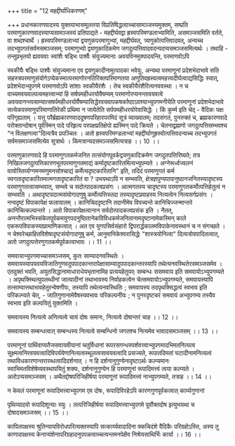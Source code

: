 +++
title = "12 महद्दीर्घाधिकरणम्"

+++
प्रधानकारणवादस्य युक्तयाभासमूलतया विप्रतिषिद्धत्वाच्चासामञ्जस्यमुक्तम्, सम्प्रति परमाणुकारणवादस्याप्यसामञ्जस्यं प्रतिपाद्यते - महद्दीर्घवद्वा ह्रस्वपरिमण्डलाभ्यामिति, असमञ्जसमिति वर्तते, वा शब्दश्चार्थे । ह्रस्वपरिमण्डलाभ्यां द्वयणुकपरमाणुभ्यां, महद्दीर्घवत्, त्र्यणुकोत्पत्तिवादवत्, अन्यच्च तदभ्युपगतंसर्वमसमञ्जसम्; परमाणुभ्यो द्वयणुकादिकमेण जगदुत्पत्तिवादवदन्यदप्यसमञ्जसमित्यर्थः । तथाहि - तन्तुप्रभृतयो ह्यवयवाः स्वांशैः षड्भिः पार्श्वैः संयुज्यमानाः अवयविनमुक्पादयन्ति, परमाणवोऽपि

स्वकीयैः षड्भिः पाश्वैः संयुज्यमाना एव द्वयणुकादीनामुत्पादका भवेयुः, अन्यथा परमाणूनां प्रदेशभेदाभावे सति सहस्त्रपरमाणुसंयोगेऽप्येकस्मात्परमाणोरनतिरिक्तपरिमाणतया अणुतिवह्रस्वत्वमहत्त्वदीर्घत्वाद्यसिद्धिः स्यात्, प्रदेशभेदाभ्युपगमे परमाणवोऽपि सांशाः स्वकीयैरंशैः । तेच स्वकीयैरंशैरित्यनववस्था । न च वाच्यमवयवाल्पत्वमहत्त्वाभ्यां हि सर्षपमहीधरयोवैषम्यम् परमाणोरप्यनन्तावयवत्वे अवयवानन्त्यसाम्यात्सषर्पमहीधरयोर्वैषम्यासिद्धेरवयवापकषर्काष्ठाऽवश्याभ्युपगमनीयेति परमाणूनां प्रदेशभेदाभावे सत्येकपरमाणुपरिमाणातिरेकी प्रथिमा न जायेतेति सर्पपमहीधरयोरेवासिद्धेः । किं कुर्म्म इति चेद् - वैदिकः पक्षः परिगृह्यताम् । यत्तु परैर्ब्रह्मकारणवाददूषणपरिहारपरमिदं सूत्रं व्याख्यातम्; तदसंगतं, पुनरुक्तं च, ब्रह्मकारणवादे परोक्तान्दोषान् पूर्वस्मिन् पादे परिहृत्य परपक्षप्रतिक्षेपो ह्यस्मिन् पादे क्रियते । चेतनाद्व्रह्मणो जगदुत्पत्तिसम्भवश्च "न विलक्षणत्वा"दित्यत्रैव प्रपञ्चितः । अतो ह्रस्वपरिमण्डलाभ्यां महद्दीर्घाणुह्रस्वोत्पत्तिवदन्यच्च तदभ्युपगतं सर्वमसमञ्जसमित्येव सूत्रार्थः । किमत्रान्यदसमञ्जसमित्यत्राह ।। 10 ।।

परमाणुकारणवादे हि परमाणुगतकर्मजनित तत्संयोगपूवर्कद्वयणुकादिक्रमेण जगदुतपत्तिरिष्यते; तत्र निखिलजगदुत्पत्तिकारणभूतपरमाणुगतमाद्यं कर्मादृष्टकारितमित्यभ्युपम्यते । अग्नेरूर्ध्वज्वलनं वायोस्तिर्य्यग्गमनमणुमनसोश्चाद्यं कर्मेत्यदृष्टकारितानि" इति, तदिदं परमाणुगतं कर्म स्वगतादृष्टकारितमात्मगतादृष्टकारितं वा ? उभयथाऽपि न सम्भवति, क्षेत्रज्ञपुण्यपापानुष्ठानजनितस्यादृष्टस्य परमाणुगतत्वासम्भवात्, सम्भवे च सदोत्पादकत्वप्रसंगः । आत्मगतस्य चादृष्टस्य परमाणुगतकर्मोत्पत्तिहेतुत्वं न सम्भवति । अथादृष्टवदात्मसंयोगादणुषु कर्मोत्पत्तिस्तदा तस्यादृष्टप्रवाहस्य नित्यत्वेन नित्यसर्गप्रसंगः । नन्वदृष्टं विपाकापेक्षं फलायालम् । कानिचिददृष्टानि तदानीमेव विपच्यन्ते कानिचिज्जन्मान्तरे कानिचित्कल्पान्तरे । अतो विपाकापेक्षत्वानान सर्वदोत्पादकत्वप्रसंक इति । नैतत्, अनन्तैरात्मभिस्संकेतपूर्वकमयुगपदनुष्ठितानेकविविधकर्मजनितानामदृष्टानामेकस्मिन् काले एकरूपविपाकस्याप्रामाणिकत्वात् । अत एव युगपसिर्वसंहारो द्विपरार्द्धकालमविपाकेनावस्थानं च न संगच्छते । न चेश्वरेच्छाहितविशेषादृष्टसंयोगादणुषु कर्म, आनुमानिकेश्वरासिद्धेः "शास्त्रयोनित्वा" दित्यत्रोपपादितत्वात्, अतो जगदुत्पत्तेरणुगतकर्मपूर्वकत्वाभावः ।। 11 ।।

समवायाभ्युपगमाच्चासमञ्जसम्, कुतः साम्यादनवस्थितेः । समवायस्यापयवयविजातिगुणवदुपपादकान्तरापेक्षासाम्यादुपपादकान्तरस्यापि तथेत्यनवस्थितेरसमञ्जसमेव । एतदुक्तं भवति, अयुतसिद्धानामाधाराधेयभृतानामिह प्रत्ययहेतुयर्ः सम्बन्धः ससमवाय इति समवायोऽभ्युपगम्यते । अपृथक्स्थित्युपलब्धीनां जात्यादीनां तथाभावस्य निर्वाहकत्वेन चेत्समवायोऽभ्युपगम्यते, समवायस्यापि तत्साम्यात्तथाभावहेतुरन्वेषणीयः, तस्यापि तथेत्यनवस्थितिः ; समवायस्य तदपृथक्सिद्धत्वं स्वभाव इति परिकल्प्यते चेत्, - जातिगुणानामेवैषस्यवभावः परिकल्पनीयः ; न पुनरदृष्टचरं समवायं अभ्युपगम्य तस्यैव स्वभाव इति कल्पयितुं युक्तमिति ।

समवायस्य नित्यत्वे अनित्यत्वे चायं दोषः समानः, नित्यत्वे दोषान्तरं चाह ।। 12 ।।

समवायस्य सम्बन्धत्वात् सम्बन्धस्य नित्यत्वे सम्बन्धिनो जगतश्च नित्यमेव भावादसमञ्जसम् ।। 13 ।।

परमाणूनां पार्थिवाप्यतैजसवायवीयानां चतुर्विधानां रूपरसगन्धस्पर्शवत्त्वाभ्युपगमादभिमतनित्यत्व सूक्ष्मत्वनिरवयवत्वादिविपर्ययेणानित्यत्वस्थूलत्वसावयवत्वादि प्रसज्यते, रूपातदिमतां घटादीनामनित्यत्वं तथाविधकारणान्तरारब्धत्वादिदर्शनात् । न हि दर्शनानुगुण्येनादृष्टाऽर्थः कल्प्यमानः स्वाभिमतविशेषेव्यवस्थापयितुं शक्यः, दर्शनानुगुण्येन हि परमाणूनां रूपादिमत्त्वं त्वया कल्प्यते । अतोऽप्यसमञ्जसम् । अथैतद्दोषपरिजिहीर्षया परमाणूनां रूपादिमत्त्वं नाभ्युपगम्यते, तत्राह ।। 14 ।।

न केवलं परमाणूनां रूपादिमत्त्वाभ्युपगम एव दोषः, रूपादिविरहेऽपि कारणगुणपूर्वकत्वात् कार्य्यगुणानां

पृथिव्यादयो रूपादिशून्याः स्युः । तत्परिजिहीर्षया रूपादिमत्त्वाभ्युपगमे पूर्वोक्तदोष इत्युभयथा च दोषादसमञ्जसम् ।। 15 ।।

कापिलपक्षस्य श्रुतिन्यायविरोधपरित्यक्तस्यापि सत्कार्य्यवादादिना क्कचिदंशे वैदिकैः परिग्रहोऽस्ति, अस्य तु काणादपक्षस्य केनाप्यंशेनापरिग्रहादनुपपन्नत्वाच्चत्यन्तमनपेक्षैव निश्रेयसाथिर्भिः कार्या ।। 16 ।।